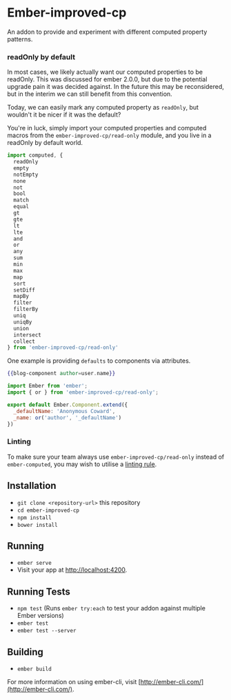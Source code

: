 # Ember-improved-cp

An addon to provide and experiment with different computed property patterns.

### readOnly by default

In most cases, we likely actually want our computed properties to be readOnly.
This was discussed for ember 2.0.0, but due to the potential upgrade pain it
was decided against. In the future this may be reconsidered, but in the interim
we can still benefit from this convention.

Today, we can easily mark any computed property as `readOnly`, but wouldn't it
be nicer if it was the default?

You're in luck, simply import your computed properties and computed macros from
the `ember-improved-cp/read-only` module, and you live in a readOnly by default world.

```js
import computed, {
  readOnly
  empty
  notEmpty
  none
  not
  bool
  match
  equal
  gt
  gte
  lt
  lte
  and
  or
  any
  sum
  min
  max
  map
  sort
  setDiff
  mapBy
  filter
  filterBy
  uniq
  uniqBy
  union
  intersect
  collect
} from 'ember-improved-cp/read-only'
```

One example is providing `defaults` to components via attributes.

```hbs
{{blog-component author=user.name}}
```

```js
import Ember from 'ember';
import { or } from 'ember-improved-cp/read-only';

export default Ember.Component.extend({
  _defaultName: 'Anonymous Coward',
  _name: or('author', '_defaultName')
})

```
### Linting

To make sure your team always use `ember-improved-cp/read-only` instead of `ember-computed`, you may wish to utilise a [linting rule](http://eslint.org/docs/rules/no-restricted-imports).

## Installation

* `git clone <repository-url>` this repository
* `cd ember-improved-cp`
* `npm install`
* `bower install`

## Running

* `ember serve`
* Visit your app at [http://localhost:4200](http://localhost:4200).

## Running Tests

* `npm test` (Runs `ember try:each` to test your addon against multiple Ember versions)
* `ember test`
* `ember test --server`

## Building

* `ember build`

For more information on using ember-cli, visit [http://ember-cli.com/](http://ember-cli.com/).
